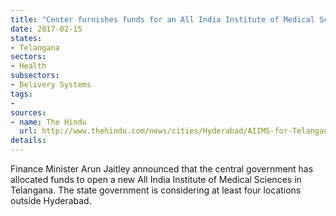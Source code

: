 ```yaml
---
title: "Center furnishes funds for an All India Institute of Medical Sciences in Telangana"
date: 2017-02-15
states:
- Telangana
sectors:
- Health
subsectors:
- Delivery Systems
tags:
- 
sources:
- name: The Hindu
  url: http://www.thehindu.com/news/cities/Hyderabad/AIIMS-for-Telangana-announced/article17278963.ece
details:
---
```


Finance Minister Arun Jaitley announced that the central government has allocated funds to open a new All India Institute of Medical Sciences in Telangana. The state government is considering at least four locations outside Hyderabad.
